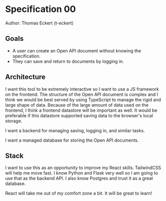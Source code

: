 # Specification 00

Author: Thomas Eckert (t-eckert)

## Goals

- A user can create an Open API document without knowing the specification.
- They can save and return to documents by logging in.

## Architecture

I want this tool to be extremely interactive so I want to use a JS framework on the frontend. The structure of the Open API document is complex and I think we would be best served by using TypeScript to manage the rigid and large shape of data. Because of the large amount of data used on the frontend, I think a frontend datastore will be important as well. It would be preferable if this datastore supported saving data to the browser's local storage.

I want a backend for managing saving, logging in, and similar tasks.

I want a managed database for storing the Open API documents.

## Stack

I want to use this as an opportunity to improve my React skills. TailwindCSS will help me move fast. I know Python and Flask very well so I am going to use that as the backend API. I also know Postgres and trust it as a great database.

React will take me out of my comfort zone a bit. It will be great to learn!
